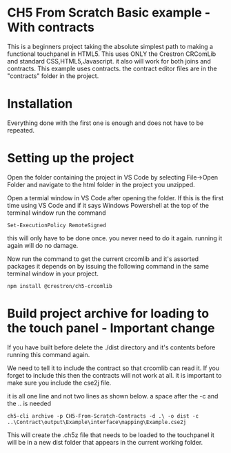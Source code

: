 # CH5 From Scratch Basic example - With contracts

This is a beginners project taking the absolute simplest path to making a functional touchpanel in HTML5.  This uses ONLY the Crestron CRComLib and standard CSS,HTML5,Javascript.   it also will work for both joins and contracts.  This example uses contracts.  the contract editor files are in the "contracts" folder in the project.

# Installation
Everything done with the  first one is enough and does not have to be repeated.   



# Setting up the project
Open the folder containing the project in VS Code by selecting File->Open Folder and navigate to the html folder in the project you unzipped.

Open a termial window in VS Code after opening the folder.
If this is the first time using VS Code and if it says Windows Powershell at the top of the terminal window run the command

~~~
Set-ExecutionPolicy RemoteSigned
~~~



this will only have to be done once. you never need to do it again.  running it again will do no damage.

Now run the command to get the current crcomlib and it's assorted packages it depends on by issuing the following command in the same terminal window in your project.

~~~
npm install @crestron/ch5-crcomlib
~~~




# Build project archive for loading to the touch panel - Important change
If you have built before delete the ./dist directory and it's contents before running this command again. 

We need to tell it to include the contract so that crcomlib can read it. If you forget to include this then the contracts will not work at all. it is important to make sure you include the cse2j file.

 it is all one line and not two lines as shown below. a space after the -c and the .. is needed

~~~
ch5-cli archive -p CH5-From-Scratch-Contracts -d .\ -o dist -c ..\Contract\output\Example\interface\mapping\Example.cse2j
~~~



This will create the .ch5z file that needs to be loaded to the touchpanel it will be in a new dist folder that appears in the current working folder.



 
